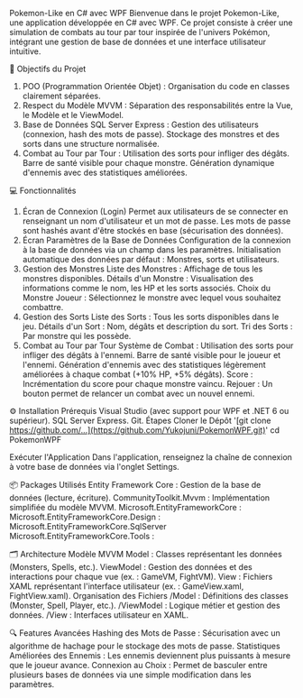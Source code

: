 Pokemon-Like en C# avec WPF
Bienvenue dans le projet Pokemon-Like, une application développée en C# avec WPF. Ce projet consiste à créer une simulation de combats au tour par tour inspirée de l'univers Pokémon, intégrant une gestion de base de données et une interface utilisateur intuitive.

🎯 Objectifs du Projet
  1. POO (Programmation Orientée Objet) : Organisation du code en classes clairement séparées.
  2. Respect du Modèle MVVM : Séparation des responsabilités entre la Vue, le Modèle et le ViewModel.
  3. Base de Données SQL Server Express :
      Gestion des utilisateurs (connexion, hash des mots de passe).
      Stockage des monstres et des sorts dans une structure normalisée.
  4. Combat au Tour par Tour :
    Utilisation des sorts pour infliger des dégâts.
    Barre de santé visible pour chaque monstre.
    Génération dynamique d'ennemis avec des statistiques améliorées.

💻 Fonctionnalités
  1. Écran de Connexion (Login)
    Permet aux utilisateurs de se connecter en renseignant un nom d'utilisateur et un mot de passe.
    Les mots de passe sont hashés avant d'être stockés en base (sécurisation des données).
  2. Écran Paramètres de la Base de Données
    Configuration de la connexion à la base de données via un champ dans les paramètres.
    Initialisation automatique des données par défaut :
      Monstres, sorts et utilisateurs.
  3. Gestion des Monstres
  Liste des Monstres : Affichage de tous les monstres disponibles.
  Détails d'un Monstre : Visualisation des informations comme le nom, les HP et les sorts associés.
  Choix du Monstre Joueur : Sélectionnez le monstre avec lequel vous souhaitez combattre.
  4. Gestion des Sorts
    Liste des Sorts : Tous les sorts disponibles dans le jeu.
    Détails d'un Sort : Nom, dégâts et description du sort.
    Tri des Sorts : Par monstre qui les possède.
  5. Combat au Tour par Tour
    Système de Combat :
      Utilisation des sorts pour infliger des dégâts à l'ennemi.
      Barre de santé visible pour le joueur et l'ennemi.
      Génération d'ennemis avec des statistiques légèrement améliorées à chaque combat (+10% HP, +5% dégâts).
    Score : Incrémentation du score pour chaque monstre vaincu.
    Rejouer : Un bouton permet de relancer un combat avec un nouvel ennemi.

⚙️ Installation
Prérequis
Visual Studio (avec support pour WPF et .NET 6 ou supérieur).
SQL Server Express.
Git.
Étapes
Cloner le Dépôt
'[git clone https://github.com/...](https://github.com/Yukojuni/PokemonWPF.git)'
cd PokemonWPF

Exécuter l'Application
Dans l'application, renseignez la chaîne de connexion à votre base de données via l'onglet Settings.

📦 Packages Utilisés
Entity Framework Core : Gestion de la base de données (lecture, écriture).
CommunityToolkit.Mvvm : Implémentation simplifiée du modèle MVVM.
Microsoft.EntityFrameworkCore :
Microsoft.EntityFrameworkCore.Design : 
Microsoft.EntityFrameworkCore.SqlServer
Microsoft.EntityFrameworkCore.Tools : 

🗂️ Architecture
Modèle MVVM
Model : Classes représentant les données (Monsters, Spells, etc.).
ViewModel : Gestion des données et des interactions pour chaque vue (ex. : GameVM, FightVM).
View : Fichiers XAML représentant l'interface utilisateur (ex. : GameView.xaml, FightView.xaml).
Organisation des Fichiers
/Model : Définitions des classes (Monster, Spell, Player, etc.).
/ViewModel : Logique métier et gestion des données.
/View : Interfaces utilisateur en XAML.

🔍 Features Avancées
Hashing des Mots de Passe : Sécurisation avec un algorithme de hachage pour le stockage des mots de passe.
Statistiques Améliorées des Ennemis : Les ennemis deviennent plus puissants à mesure que le joueur avance.
Connexion au Choix : Permet de basculer entre plusieurs bases de données via une simple modification dans les paramètres.
